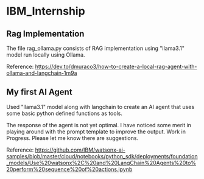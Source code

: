 # IBM_Internship

## Rag Implementation

The file rag_ollama.py consists of RAG implementation using "llama3.1" model run locally using Ollama.

Reference: https://dev.to/dmuraco3/how-to-create-a-local-rag-agent-with-ollama-and-langchain-1m9a

## My first AI Agent

Used "llama3.1" model along with langchain to create an AI agent that uses some basic python defined functions as tools. 

The response of the agent is not yet optimal. I have noticed some merit in playing around with the prompt template to improve the output. Work in Progress. Please let me know there are suggestions.

Reference: https://github.com/IBM/watsonx-ai-samples/blob/master/cloud/notebooks/python_sdk/deployments/foundation_models/Use%20watsonx%2C%20and%20LangChain%20Agents%20to%20perform%20sequence%20of%20actions.ipynb
